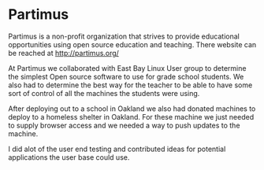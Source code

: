 # Partimus
Partimus is a non-profit organization that strives to provide educational opportunities using open source education and teaching. There website can be reached at http://partimus.org/

At Partimus we collaborated with East Bay Linux User group to determine the simplest Open source software to use for grade school students. We also had to determine the best way for the teacher to be able to have some sort of control of all the machines the students were using.

After deploying out to a school in Oakland we also had donated machines to deploy to a homeless shelter in Oakland. For these machine we just needed to supply browser access and we needed a way to push updates to the machine.

I did alot of the user end testing and contributed ideas for potential applications the user base could use.
